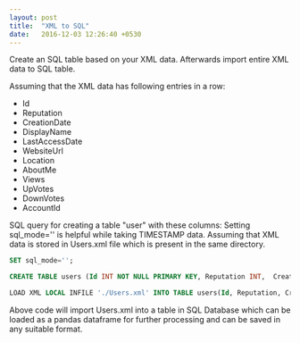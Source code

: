 ```yaml
---
layout: post
title:  "XML to SQL"
date:   2016-12-03 12:26:40 +0530
---
```


Create an SQL table based on your XML data.
Afterwards import entire XML data to SQL table.

Assuming that the XML data has following entries in a row:

* Id
* Reputation
* CreationDate
* DisplayName
* LastAccessDate
* WebsiteUrl
* Location
* AboutMe
* Views
* UpVotes
* DownVotes
* AccountId

SQL query for creating a table "user" with these columns:
Setting sql_mode='' is helpful while taking TIMESTAMP data.
Assuming that XML data is stored in Users.xml file which is present in the same directory.

```sql
SET sql_mode='';

CREATE TABLE users (Id INT NOT NULL PRIMARY KEY, Reputation INT,  CreationDate TIMESTAMP, DisplayName VARCHAR(50), LastAccessDate TIMESTAMP, WebsiteUrl VARCHAR(256), Location VARCHAR(50), AboutMe VARCHAR(256),  Views INT, UpVotes INT, DownVotes INT, AccountId INT);

LOAD XML LOCAL INFILE './Users.xml' INTO TABLE users(Id, Reputation, CreationDate, DisplayName, LastAccessDate, WebsiteUrl, Location, AboutMe, Views, UpVotes, DownVotes, AccountId);
```
Above code will import Users.xml into a table in SQL Database which can be loaded as a pandas dataframe for further processing and can be saved in any suitable format.
